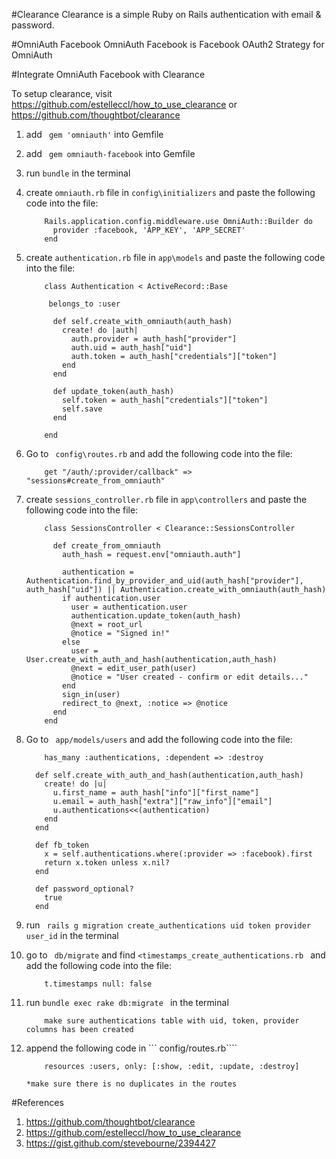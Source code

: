 #Clearance
Clearance is a simple Ruby on Rails authentication with email & password.

#OmniAuth Facebook
OmniAuth Facebook is Facebook OAuth2 Strategy for OmniAuth

#Integrate OmniAuth Facebook with Clearance

To setup clearance, visit https://github.com/estelleccl/how_to_use_clearance or https://github.com/thoughtbot/clearance 

1. add ``` gem 'omniauth'``` into Gemfile

2. add ``` gem omniauth-facebook``` into Gemfile

3. run ``` bundle ``` in the terminal

4. create ```omniauth.rb```  file in ``` config\initializers ``` and paste the following code into the file:

	```
		Rails.application.config.middleware.use OmniAuth::Builder do
	 	  provider :facebook, 'APP_KEY', 'APP_SECRET'
		end
	```
5. create ```authentication.rb```  file in ``` app\models ``` and paste the following code into the file:

	```
		class Authentication < ActiveRecord::Base
	
	 	 belongs_to :user
	
		  def self.create_with_omniauth(auth_hash)
		    create! do |auth|
		      auth.provider = auth_hash["provider"]
		      auth.uid = auth_hash["uid"]
		      auth.token = auth_hash["credentials"]["token"]
		    end
		  end
	
		  def update_token(auth_hash)
		    self.token = auth_hash["credentials"]["token"]
		    self.save
		  end
	
		end
	```

6. Go to ``` config\routes.rb``` and add the following code into the file:

	```
		get "/auth/:provider/callback" => "sessions#create_from_omniauth"
	```
7. create ```sessions_controller.rb```  file in ``` app\controllers ``` and paste the following code into the file:

	```
		class SessionsController < Clearance::SessionsController
	
		  def create_from_omniauth
		    auth_hash = request.env["omniauth.auth"]
	
		    authentication = Authentication.find_by_provider_and_uid(auth_hash["provider"], auth_hash["uid"]) || Authentication.create_with_omniauth(auth_hash)
		    if authentication.user
		      user = authentication.user 
		      authentication.update_token(auth_hash)
		      @next = root_url
		      @notice = "Signed in!"
		    else
		      user = User.create_with_auth_and_hash(authentication,auth_hash)
		      @next = edit_user_path(user)   
		      @notice = "User created - confirm or edit details..."
		    end
		    sign_in(user)
		    redirect_to @next, :notice => @notice
		  end
		end
	
	```

8. Go to ``` app/models/users``` and add the following code into the file:

	```
		has_many :authentications, :dependent => :destroy
	  
	  def self.create_with_auth_and_hash(authentication,auth_hash)
	    create! do |u|
	      u.first_name = auth_hash["info"]["first_name"]
	      u.email = auth_hash["extra"]["raw_info"]["email"]
	      u.authentications<<(authentication)
	    end
	  end
	
	  def fb_token
	    x = self.authentications.where(:provider => :facebook).first
	    return x.token unless x.nil?
	  end
	  
	  def password_optional?
	    true
	  end
	
	```
9. run ``` rails g migration create_authentications uid token provider user_id``` in the terminal

10. go to ``` db/migrate``` and find ```<timestamps_create_authentications.rb ``` and add the following code into the file:

	```
		t.timestamps null: false
	```

11. run ``` bundle exec rake db:migrate  ``` in the terminal

	```
		make sure authentications table with uid, token, provider columns has been created
	```

12. append the following code in ``` config/routes.rb````

	``` 	
		resources :users, only: [:show, :edit, :update, :destroy] 
	``` 
		*make sure there is no duplicates in the routes

#References
1. https://github.com/thoughtbot/clearance
2. https://github.com/estelleccl/how_to_use_clearance
3. https://gist.github.com/stevebourne/2394427
